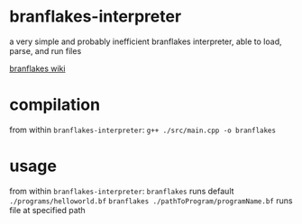 # branflakes-interpreter
a very simple and probably inefficient branflakes interpreter, able to load, parse, and run files

[branflakes wiki](https://en.wikipedia.org/wiki/Brainfuck)

# compilation
from within `branflakes-interpreter`:
`g++ ./src/main.cpp -o branflakes`

# usage
from within `branflakes-interpreter`:
`branflakes` runs default `./programs/helloworld.bf`
`branflakes ./pathToProgram/programName.bf` runs file at specified path

